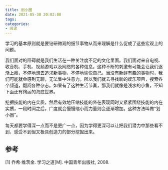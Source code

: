 ```yaml
---
title: 划小圈
date: 2021-05-30 20:02:00
tags:
categories:
- 阅读
---
```



学习的基本原则就是要钻研微观的细节事物从而来理解是什么促成了这些宏观上的问题。

我们面对的阻碍就是我们生活在一种关注度不足的文化里面。我们面对来自电视、收音机、手机、视频游戏以及网络的各种信息。这种不断的刺激有可能会让我们逐渐上瘾，不停地想去追求新事物，不停地愉悦自己。当没有新鲜有趣的事物时，我们可能就会感到无聊，无法集中注意力。所以我们就去寻找新的娱乐项目，搜索各个频道，翻阅各种杂志。如果有了这种生活节奏，那我们就像是浅水的小鱼，不知下面还有绚丽的海底世界。

挖掘技能的内在实质，然后有效地压缩技能的外在表现同时又紧紧围绕技能的内在实质，一段时间之后，广度就会慢慢缩小而力量则会逐渐增加。这种方法叫做“划小圈”。

每天都要学得深一点而不是更广一点，因为学得更深可以让把我们潜力中那些看不到、感受不到但又极具创造力的部分挖掘出来。


## 参考
[1] 乔希·维茨金. 学习之道[M]. 中国青年出版社, 2008.

